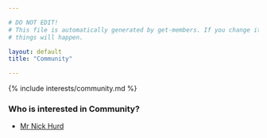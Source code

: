 ```yaml
---

# DO NOT EDIT!
# This file is automatically generated by get-members. If you change it, bad
# things will happen.

layout: default
title: "Community"

---
```


{% include interests/community.md %}

### Who is interested in Community?


* [Mr Nick Hurd](/members/mr-nick-hurd.html)
